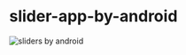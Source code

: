 # slider-app-by-android
![sliders by android](https://user-images.githubusercontent.com/60400690/120840909-1cc86600-c56b-11eb-8dc2-51e7c759c64c.gif)
